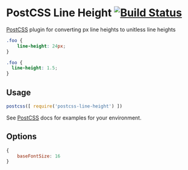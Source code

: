 # PostCSS Line Height [![Build Status][ci-img]][ci]

[PostCSS] plugin for converting px line heights to unitless line heights

[PostCSS]: https://github.com/postcss/postcss
[ci-img]:  https://travis-ci.org/tormjens/postcss-line-height.svg
[ci]:      https://travis-ci.org/tormjens/postcss-line-height

```css
.foo {
    line-height: 24px;
}
```

```css
.foo {
  line-height: 1.5;
}
```

## Usage

```js
postcss([ require('postcss-line-height') ])
```

See [PostCSS] docs for examples for your environment.

## Options

```js
{
    baseFontSize: 16
}
```
